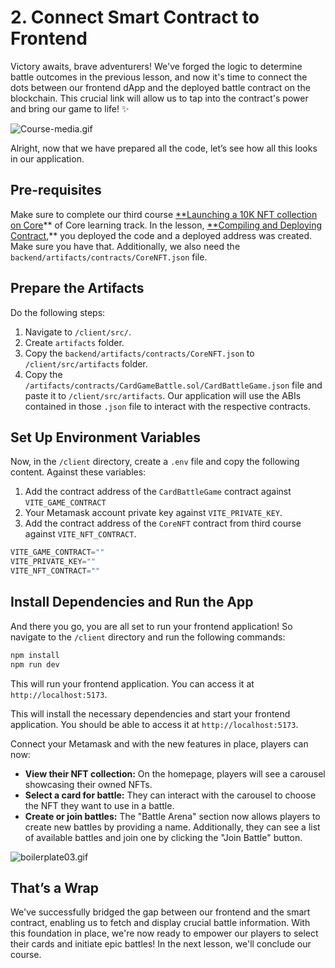 # 2. Connect Smart Contract to Frontend

Victory awaits, brave adventurers! We've forged the logic to determine battle outcomes in the previous lesson, and now it's time to connect the dots between our frontend dApp and the deployed battle contract on the blockchain.  This crucial link will allow us to tap into the contract's power and bring our game to life! ✨

![Course-media.gif](https://github.com/0xmetaschool/Learning-Projects/blob/main/assests_for_all/Battle%20Royale%20-%20core%20C4/3.%20Deployment%20and%20Frontend%20Integration/2%20Connect%20Smart%20Contract%20to%20Frontend/Course-media.gif?raw=true)

Alright, now that we have prepared all the code, let’s see how all this looks in our application. 

## Pre-requisites

Make sure to complete our third course [**Launching a 10K NFT collection on Core](https://metaschool.so/courses/launch-10k-nft-collection-on-core)**  of Core learning track. In the lesson, [**Compiling and Deploying Contract](https://metaschool.so/courses/launch-10k-nft-collection-on-core/lesson/169dd4e0-1ee3-432e-84c7-6232bee99b16),** you deployed the code and a deployed address was created. Make sure you have that. Additionally, we also need the `backend/artifacts/contracts/CoreNFT.json` file.

## Prepare the Artifacts

Do the following steps:

1. Navigate to `/client/src/`.
2. Create `artifacts` folder.
3. Copy the `backend/artifacts/contracts/CoreNFT.json` to `/client/src/artifacts` folder.
4. Copy the `/artifacts/contracts/CardGameBattle.sol/CardBattleGame.json` file and paste it to `/client/src/artifacts`. Our application will use the ABIs contained in those `.json` file to interact with the respective contracts.

## Set Up Environment Variables

Now, in the `/client` directory, create a `.env` file and copy the following content. Against these variables:

1. Add the contract address of the `CardBattleGame` contract against `VITE_GAME_CONTRACT`
2. Your Metamask account private key against `VITE_PRIVATE_KEY`.
3. Add the contract address of the `CoreNFT` contract from third course against `VITE_NFT_CONTRACT`.

```jsx
VITE_GAME_CONTRACT=""
VITE_PRIVATE_KEY=""
VITE_NFT_CONTRACT=""
```

## Install Dependencies and Run the App

And there you go, you are all set to run your frontend application! So navigate to the `/client` directory and run the following commands:

```jsx
npm install
npm run dev
```

This will run your frontend application. You can access it at `http://localhost:5173`.

This will install the necessary dependencies and start your frontend application. You should be able to access it at `http://localhost:5173`.

Connect your Metamask and with the new features in place, players can now:

- **View their NFT collection:** On the homepage, players will see a carousel showcasing their owned NFTs.
- **Select a card for battle:** They can interact with the carousel to choose the NFT they want to use in a battle.
- **Create or join battles:** The "Battle Arena" section now allows players to create new battles by providing a name. Additionally, they can see a list of available battles and join one by clicking the "Join Battle" button.

![boilerplate03.gif](https://github.com/0xmetaschool/Learning-Projects/blob/main/assests_for_all/Battle%20Royale%20-%20core%20C4/3.%20Deployment%20and%20Frontend%20Integration/2%20Connect%20Smart%20Contract%20to%20Frontend/boilerplate03.gif?raw=true)

## That’s a Wrap

We've successfully bridged the gap between our frontend and the smart contract, enabling us to fetch and display crucial battle information. With this foundation in place, we're now ready to empower our players to select their cards and initiate epic battles! In the next lesson, we'll conclude our course.
